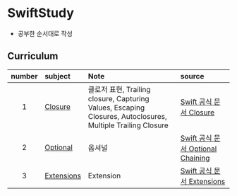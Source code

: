 # SwiftStudy
* 공부한 순서대로 작성
## Curriculum
   | number | subject | Note | source |
   |:---:| :--- | :--- | :--- |
   |1|[Closure](https://github.com/kanghuiseon/SwiftStudy/blob/master/01_Closure/01_Closure.md) | 클로저 표현, Trailing closure, Capturing Values, Escaping Closures, Autoclosures, Multiple Trailing Closure | [Swift 공식 문서 Closure](https://docs.swift.org/swift-book/LanguageGuide/Closures.html) |
   |2|[Optional](https://github.com/kanghuiseon/SwiftStudy/blob/master/02_Optional/02_Optional.md) | 옵셔널 | [Swift 공식 문서 Optional Chaining](https://docs.swift.org/swift-book/LanguageGuide/OptionalChaining.html) |
   |3|[Extensions]() | Extension | [Swift 공식 문서 Extensions](https://docs.swift.org/swift-book/LanguageGuide/Extensions.html) |

<br/>
<br/>
<br/>
